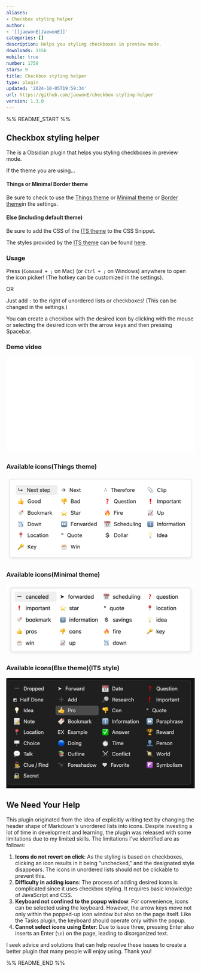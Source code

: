 ```yaml
---
aliases:
- Checkbox styling helper
author:
- '[[jaewonE|JaewonE]]'
categories: []
description: Helps you styling checkboxes in preview mode.
downloads: 1156
mobile: true
number: 1759
stars: 9
title: Checkbox styling helper
type: plugin
updated: '2024-10-05T19:59:34'
url: https://github.com/jaewonE/checkbox-styling-helper
version: 1.3.0
---
```


%% README_START %%

## Checkbox styling helper

The is a Obsidian plugin that helps you styling checkboxes in preview mode.

If the theme you are using...

#### Things or Minimal Border theme

Be sure to check to use the [Things theme](https://github.com/colineckert/obsidian-things) or [Minimal theme](https://github.com/kepano/obsidian-minimal) or [Border theme](https://github.com/Akifyss/obsidian-border)in the settings.

#### Else (including default theme)

Be sure to add the CSS of the [ITS theme](https://github.com/SlRvb/Obsidian--ITS-Theme/blob/main/Snippets/S%20-%20Checkboxes.css) to the CSS Snippet.

The styles provided by the [ITS theme](https://publish.obsidian.md/slrvb-docs/ITS+Theme/ITS+Theme) can be found [here](https://publish.obsidian.md/slrvb-docs/ITS+Theme/Alternate+Checkboxes).

### Usage

Press (`Command + ;` on Mac) (or `Ctrl + ;` on Windows) anywhere to open the icon picker! (The hotkey can be customized in the settings).

OR

Just add `:` to the right of unordered lists or checkboxes! (This can be changed in the settings.)

You can create a checkbox with the desired icon by clicking with the mouse or selecting the desired icon with the arrow keys and then pressing Spacebar.

### Demo video

![Demo video](https://raw.githubusercontent.com/jaewonE/checkbox-styling-helper/HEAD/assets/demo.gif)

### Available icons(Things theme)

![Available icons_things](https://raw.githubusercontent.com/jaewonE/checkbox-styling-helper/HEAD/assets/available_icons_things.png)

### Available icons(Minimal theme)

![Available icons_minimal](https://raw.githubusercontent.com/jaewonE/checkbox-styling-helper/HEAD/assets/available_icons_minimal.png)

### Available icons(Else theme)(ITS style)

![Available icons_its](https://raw.githubusercontent.com/jaewonE/checkbox-styling-helper/HEAD/assets/available_icons_its.png)

## We Need Your Help

This plugin originated from the idea of explicitly writing text by changing the header shape of Markdown's unordered lists into icons. Despite investing a lot of time in development and learning, the plugin was released with some limitations due to my limited skills. The limitations I've identified are as follows:

1. **Icons do not revert on click**: As the styling is based on checkboxes, clicking an icon results in it being "unchecked," and the designated style disappears. The icons in unordered lists should not be clickable to prevent this.
2. **Difficulty in adding icons**: The process of adding desired icons is complicated since it uses checkbox styling. It requires basic knowledge of JavaScript and CSS.
3. **Keyboard not confined to the popup window**: For convenience, icons can be selected using the keyboard. However, the arrow keys move not only within the popped-up icon window but also on the page itself. Like the Tasks plugin, the keyboard should operate only within the popup.
4. **Cannot select icons using Enter**: Due to issue three, pressing Enter also inserts an Enter (`\n`) on the page, leading to disorganized text.

I seek advice and solutions that can help resolve these issues to create a better plugin that many people will enjoy using. Thank you!


%% README_END %%